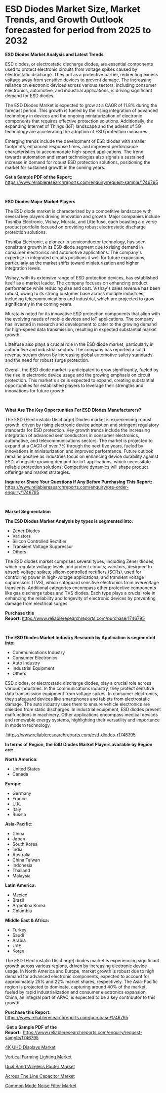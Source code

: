 <p><h1>ESD Diodes Market Size, Market Trends, and Growth Outlook forecasted for period from 2025 to 2032</h1></p><p><strong>ESD Diodes Market Analysis and Latest Trends</strong></p>
<p><p>ESD diodes, or electrostatic discharge diodes, are essential components used to protect electronic circuits from voltage spikes caused by electrostatic discharge. They act as a protective barrier, redirecting excess voltage away from sensitive devices to prevent damage. The increasing reliance on electronic devices across various sectors, including consumer electronics, automotive, and industrial applications, is driving significant demand for ESD diodes.</p><p>The ESD Diodes Market is expected to grow at a CAGR of 11.8% during the forecast period. This growth is fueled by the rising integration of advanced technology in devices and the ongoing miniaturization of electronic components that requires effective protection solutions. Additionally, the expanding Internet of Things (IoT) landscape and the advent of 5G technology are accelerating the adoption of ESD protection measures.</p><p>Emerging trends include the development of ESD diodes with smaller footprints, enhanced response times, and improved performance characteristics to accommodate high-speed applications. The trend towards automation and smart technologies also signals a sustained increase in demand for robust ESD protection solutions, positioning the market for sustained growth in the coming years.</p></p>
<p><strong>Get a Sample PDF of the Report:&nbsp;</strong> <a href="https://www.reliableresearchreports.com/enquiry/request-sample/1746795?utm_campaign=32&utm_medium=2&utm_source=Github&utm_content=ia&utm_term=10022025&utm_id=esd-diodes">https://www.reliableresearchreports.com/enquiry/request-sample/1746795</a></p>
<p>&nbsp;</p>
<p><strong>ESD Diodes Major Market Players</strong></p>
<p><p>The ESD diode market is characterized by a competitive landscape with several key players driving innovation and growth. Major companies include Toshiba Electronic, Vishay, Murata, and Littelfuse, each boasting a diverse product portfolio focused on providing robust electrostatic discharge protection solutions.</p><p>Toshiba Electronic, a pioneer in semiconductor technology, has seen consistent growth in its ESD diode segment due to rising demand in consumer electronics and automotive applications. The company's expertise in integrated circuits positions it well for future expansions, particularly as the market shifts toward miniaturization and higher integration levels.</p><p>Vishay, with its extensive range of ESD protection devices, has established itself as a market leader. The company focuses on enhancing product performance while reducing size and cost. Vishay's sales revenue has been robust, owing to its strong customer base across multiple industries, including telecommunications and industrial, which are projected to grow significantly in the coming years.</p><p>Murata is noted for its innovative ESD protection components that align with the evolving needs of mobile devices and IoT applications. The company has invested in research and development to cater to the growing demand for high-speed data transmission, resulting in expected substantial market growth.</p><p>Littelfuse also plays a crucial role in the ESD diode market, particularly in automotive and industrial sectors. The company has reported a solid revenue stream driven by increasing global automotive safety standards and the need for robust surge protection.</p><p>Overall, the ESD diode market is anticipated to grow significantly, fueled by the rise in electronic device usage and the growing emphasis on circuit protection. This market's size is expected to expand, creating substantial opportunities for established players to leverage their strengths and innovations for future growth.</p></p>
<p>&nbsp;</p>
<p><strong>What Are The Key Opportunities For ESD Diodes Manufacturers?</strong></p>
<p><p>The ESD (Electrostatic Discharge) Diodes market is experiencing robust growth, driven by rising electronic device adoption and stringent regulatory standards for ESD protection. Key growth trends include the increasing integration of advanced semiconductors in consumer electronics, automotive, and telecommunications sectors. The market is projected to expand at a CAGR of over 7% through the next five years, fueled by innovations in miniaturization and improved performance. Future outlook remains positive as industries focus on enhancing device durability against ESD, alongside growing demand for IoT applications, which necessitate reliable protection solutions. Competitive dynamics will shape product offerings and market strategies.</p></p>
<p><strong>Inquire or Share Your Questions If Any Before Purchasing This Report:</strong> <a href="https://www.reliableresearchreports.com/enquiry/pre-order-enquiry/1746795?utm_campaign=32&utm_medium=2&utm_source=Github&utm_content=ia&utm_term=10022025&utm_id=esd-diodes">https://www.reliableresearchreports.com/enquiry/pre-order-enquiry/1746795</a></p>
<p>&nbsp;</p>
<p><strong>Market Segmentation</strong></p>
<p><strong>The ESD Diodes Market Analysis by types is segmented into:</strong></p>
<p><ul><li>Zener Diodes</li><li>Varistors</li><li>Silicon Controlled Rectifier</li><li>Transient Voltage Suppressor</li><li>Others</li></ul></p>
<p><p>The ESD diodes market comprises several types, including Zener diodes, which regulate voltage levels and protect circuits; varistors, designed to absorb voltage spikes; silicon controlled rectifiers (SCRs), used for controlling power in high-voltage applications; and transient voltage suppressors (TVS), which safeguard sensitive electronics from overvoltage transients. Additional categories encompass other protective components like gas discharge tubes and TVS diodes. Each type plays a crucial role in enhancing the reliability and longevity of electronic devices by preventing damage from electrical surges.</p></p>
<p><strong>Purchase this Report:&nbsp;</strong><a href="https://www.reliableresearchreports.com/purchase/1746795?utm_campaign=32&utm_medium=2&utm_source=Github&utm_content=ia&utm_term=10022025&utm_id=esd-diodes">https://www.reliableresearchreports.com/purchase/1746795</a></p>
<p>&nbsp;</p>
<p><strong>The ESD Diodes Market Industry Research by Application is segmented into:</strong></p>
<p><ul><li>Communications Industry</li><li>Consumer Electronics</li><li>Auto Industry</li><li>Industrial Equipment</li><li>Others</li></ul></p>
<p><p>ESD diodes, or electrostatic discharge diodes, play a crucial role across various industries. In the communications industry, they protect sensitive data transmission equipment from voltage spikes. In consumer electronics, they safeguard devices like smartphones and tablets from electrostatic damage. The auto industry uses them to ensure vehicle electronics are shielded from static discharges. In industrial equipment, ESD diodes prevent malfunctions in machinery. Other applications encompass medical devices and renewable energy systems, highlighting their versatility and importance in modern technology.</p></p>
<p><a href="https://www.reliableresearchreports.com/esd-diodes-r1746795?utm_campaign=32&utm_medium=2&utm_source=Github&utm_content=ia&utm_term=10022025&utm_id=esd-diodes">&nbsp;https://www.reliableresearchreports.com/esd-diodes-r1746795</a></p>
<p><strong>In terms of Region, the ESD Diodes Market Players available by Region are:</strong></p>
<p>
    <p> <strong> North America: </strong>
        <ul>
            <li>United States</li>
            <li>Canada</li>
        </ul>
        </p> 
    <p> <strong> Europe: </strong>
        <ul>
            <li>Germany</li>
            <li>France</li>
            <li>U.K.</li>
            <li>Italy</li>
            <li>Russia</li>
        </ul>
        </p> 
    <p> <strong> Asia-Pacific: </strong>
        <ul>
            <li>China</li>
            <li>Japan</li>
            <li>South Korea</li>
            <li>India</li>
            <li>Australia</li>
            <li>China Taiwan</li>
            <li>Indonesia</li>
            <li>Thailand</li>
            <li>Malaysia</li>
        </ul>
        </p> 
    <p> <strong> Latin America: </strong>
        <ul>
            <li>Mexico</li>
            <li>Brazil</li>
            <li>Argentina Korea</li>
            <li>Colombia</li>
        </ul>
        </p> 
    <p> <strong> Middle East & Africa: </strong>
        <ul>
            <li>Turkey</li>
            <li>Saudi</li>
            <li>Arabia</li>
            <li>UAE</li>
            <li>Korea</li>
        </ul>
    </p>
    </p>
<p><p>The ESD (Electrostatic Discharge) diodes market is experiencing significant growth across various regions, driven by increasing electronic device usage. In North America and Europe, market growth is robust due to high demand for advanced electronic components, expected to account for approximately 25% and 22% market shares, respectively. The Asia-Pacific region is projected to dominate, capturing around 40% of the market, fueled by rapid industrialization and consumer electronics expansion. China, an integral part of APAC, is expected to be a key contributor to this growth.</p></p>
<p><strong>Purchase this Report: </strong><a href="https://www.reliableresearchreports.com/purchase/1746795?utm_campaign=32&utm_medium=2&utm_source=Github&utm_content=ia&utm_term=10022025&utm_id=esd-diodes">https://www.reliableresearchreports.com/purchase/1746795</a></p>
<p>&nbsp;<strong>Get a Sample PDF of the Report:&nbsp;&nbsp;</strong><a href="https://www.reliableresearchreports.com/enquiry/request-sample/1746795?utm_campaign=32&utm_medium=2&utm_source=Github&utm_content=ia&utm_term=10022025&utm_id=esd-diodes">https://www.reliableresearchreports.com/enquiry/request-sample/1746795</a></p>
<p><strong></strong></p>
<p><p><a href="https://github.com/lynlynyusay/Market-Research-Report-List-1/blob/main/4k-uhd-displays-market.md?utm_campaign=32&utm_medium=2&utm_source=Github&utm_content=ia&utm_term=10022025&utm_id=esd-diodes">4K UHD Displays Market</a></p><p><a href="https://github.com/azorrotutus/Market-Research-Report-List-1/blob/main/vertical-farming-lighting-market.md?utm_campaign=32&utm_medium=2&utm_source=Github&utm_content=ia&utm_term=10022025&utm_id=esd-diodes">Vertical Farming Lighting Market</a></p><p><a href="https://github.com/tandiapannas/Market-Research-Report-List-1/blob/main/dual-band-wireless-router-market.md?utm_campaign=32&utm_medium=2&utm_source=Github&utm_content=ia&utm_term=10022025&utm_id=esd-diodes">Dual Band Wireless Router Market</a></p><p><a href="https://github.com/spoorsusama/Market-Research-Report-List-1/blob/main/across-the-line-capacitor-market.md?utm_campaign=32&utm_medium=2&utm_source=Github&utm_content=ia&utm_term=10022025&utm_id=esd-diodes">Across The Line Capacitor Market</a></p><p><a href="https://github.com/calfiltinor/Market-Research-Report-List-1/blob/main/common-mode-noise-filter-market.md?utm_campaign=32&utm_medium=2&utm_source=Github&utm_content=ia&utm_term=10022025&utm_id=esd-diodes">Common Mode Noise Filter Market</a></p></p>